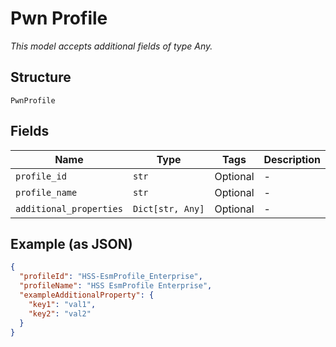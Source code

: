 
# Pwn Profile

*This model accepts additional fields of type Any.*

## Structure

`PwnProfile`

## Fields

| Name | Type | Tags | Description |
|  --- | --- | --- | --- |
| `profile_id` | `str` | Optional | - |
| `profile_name` | `str` | Optional | - |
| `additional_properties` | `Dict[str, Any]` | Optional | - |

## Example (as JSON)

```json
{
  "profileId": "HSS-EsmProfile_Enterprise",
  "profileName": "HSS EsmProfile Enterprise",
  "exampleAdditionalProperty": {
    "key1": "val1",
    "key2": "val2"
  }
}
```

